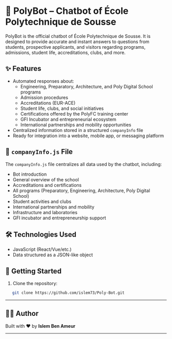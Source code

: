 # 🤖 PolyBot – Chatbot of École Polytechnique de Sousse

PolyBot is the official chatbot of École Polytechnique de Sousse. It is designed to provide accurate and instant answers to questions from students, prospective applicants, and visitors regarding programs, admissions, student life, accreditations, clubs, and more.

## ✨ Features

- Automated responses about:
  - Engineering, Preparatory, Architecture, and Poly Digital School programs
  - Admission procedures
  - Accreditations (EUR-ACE)
  - Student life, clubs, and social initiatives
  - Certifications offered by the PolyFC training center
  - GFI Incubator and entrepreneurial ecosystem
  - International partnerships and mobility opportunities
- Centralized information stored in a structured `companyInfo` file
- Ready for integration into a website, mobile app, or messaging platform

## 📁 `companyInfo.js` File

The `companyInfo.js` file centralizes all data used by the chatbot, including:
- Bot introduction
- General overview of the school
- Accreditations and certifications
- All programs (Preparatory, Engineering, Architecture, Poly Digital School)
- Student activities and clubs
- International partnerships and mobility
- Infrastructure and laboratories
- GFI incubator and entrepreneurship support

## 🛠️ Technologies Used

- JavaScript (React/Vue/etc.)
- Data structured as a JSON-like object

## 🚀 Getting Started

1. Clone the repository:
```bash
   git clone https://github.com/islem73/Poly-Bot.git
```
---

## 🙋‍♂️ Author

Built with ❤️ by **Islem Ben Ameur**

---



